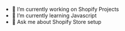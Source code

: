 - 🔭 I’m currently working on Shopify Projects
- 🌱 I’m currently learning Javascript
- 💬 Ask me about Shopify Store setup

<!--
**stansberydev/stansberydev** is a ✨ _special_ ✨ repository because its `README.md` (this file) appears on your GitHub profile.

Here are some ideas to get you started:

- 🔭 I’m currently working on ...
- 🌱 I’m currently learning ...
- 👯 I’m looking to collaborate on ...
- 🤔 I’m looking for help with ...
- 💬 Ask me about ...
- 📫 How to reach me: ...
- ⚡ Fun fact: ...

### Hi there 👋
-->
